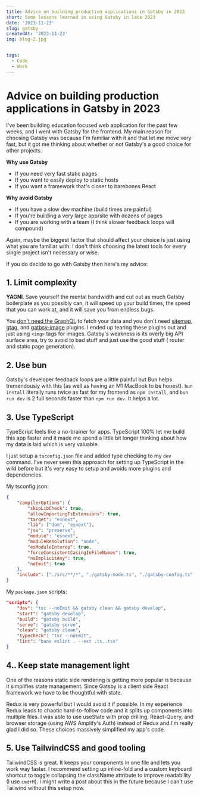 ```yaml
---
title: Advice on building production applications in Gatsby in 2023
short: Some lessons learned in using Gatsby in late 2023
date: '2023-11-23'
slug: gatsby
createdAt: '2023-11-23'
img: blog-2.jpg


tags:
  - Code
  - Work 
---
```


# Advice on building production applications in Gatsby in 2023

I've been building education focused web application for the past few weeks, and I went with Gatsby for the frontend. My main reason for choosing Gatsby was because I'm familiar with it and that let me move very fast, but it got me thinking about whether or not Gatsby's a good choice for other projects. 

**Why use Gatsby**
- If you need very fast static pages 
- If you want to easily deploy to static hosts 
- If you want a framework that's closer to barebones React

**Why avoid Gatsby**
- If you have a slow dev machine (build times are painful)
- If you're building a very large app/site with dozens of pages
- If you are working with a team (I think slower feedback loops will compound)

Again, maybe the biggest factor that should affect your choice is just using what you are familiar with. I don't think choosing the latest tools for every single project isn't necessary or wise. 

If you do decide to go with Gatsby then here's my advice:
  
## 1. Limit complexity
**YAGNI**. Save yourself the mental bandwidth and cut out as much Gatsby boilerplate as you possibly can, it will speed up your build times, the speed that you can work at, and it will save you from endless bugs. 

You [don't need the GraphQL](https://www.gatsbyjs.com/docs/how-to/querying-data/using-gatsby-without-graphql/) to fetch your data and you don't need [sitemap](https://www.gatsbyjs.com/plugins/gatsby-plugin-sitemap/), [gtag](https://www.gatsbyjs.com/plugins/gatsby-plugin-google-gtag/), and [gatbsy-image](https://www.gatsbyjs.com/plugins/gatsby-image/) plugins. I ended up tearing these plugins out and just using `<img>` tags for images. Gatsby's weakness is its overly big API surface area, try to avoid to bad stuff and just use the good stuff ( router and static page generation).

## 2. Use bun 
Gatsby's developer feedback loops are a little painful but Bun helps tremendously with this (as well as having an M1 MacBook to be honest). `bun install` literally runs twice as fast for my frontend as `npm install`, and `bun run dev` is 2 full seconds faster than `npm run dev`. It helps a lot. 

## 3. Use TypeScript
TypeScript feels like a no-brainer for apps. TypeScript 100% let me build this app faster and it made me spend a little bit longer thinking about how my data is laid which is very valuable. 

I just setup a `tsconfig.json` file and added type checking to my `dev` command. I've never seen this approach for setting up TypeScript in the wild before but it's very easy to setup and avoids more plugins and dependencies. 

My tsconfig.json:
```json
{
	"compilerOptions": {
		"skipLibCheck": true,
		"allowImportingTsExtensions": true,
		"target": "esnext",
		"lib": ["dom", "esnext"],
		"jsx": "preserve",
		"module": "esnext",
		"moduleResolution": "node",
		"esModuleInterop": true,
		"forceConsistentCasingInFileNames": true,
		"noImplicitAny": true,
		"noEmit": true
	},
	"include": ["./src/**/*", "./gatsby-node.ts", "./gatsby-config.ts", "./plugins/**/*"]
}
```

My `package.json` scripts:

```json 
"scripts": {
	"dev": "tsc --noEmit && gatsby clean && gatsby develop",
	"start": "gatsby develop",
	"build": "gatsby build",
	"serve": "gatsby serve",
	"clean": "gatsby clean",
	"typecheck": "tsc --noEmit",
	"lint": "bunx eslint . --ext .ts,.tsx"
}
```


## 4.. Keep state management light 
One of the reasons static side rendering is getting more popular is because it simplifies state management. Since Gatsby is a client side React framework we have to be thoughtful with state.

Redux is very powerful but I would avoid it if possible. In my experience Redux leads to chaotic hard-to-follow code and it splits up components into multiple files. I was able to use useState with prop drilling, React-Query, and browser storage (using AWS Amplify's Auth) instead of Redux and I'm really glad I did so. These choices massively simplified my app's code. 

## 5. Use TailwindCSS and good tooling 
TailwindCSS is great. It keeps your components in one file and lets you work way faster. I recommend setting up inline-fold and a custom keyboard shortcut to toggle collapsing the className attribute to improve readability (I use `cmd+M`). I might write a post about this in the future because I can't use Tailwind without this setup now.
  